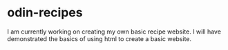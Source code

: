 # odin-recipes
I am currently working on creating my own basic recipe website. I will have demonstrated the basics of using html to create a basic website. 